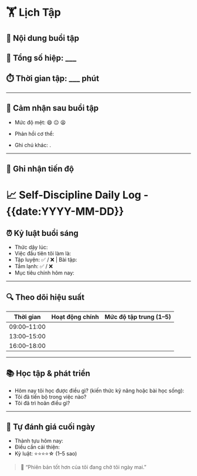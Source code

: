 # 🏋️ Lịch Tập 
## 📌 Nội dung buổi tập

## 🔁 Tổng số hiệp: ___

## ⏱️ Thời gian tập: ___ phút

---

## 📓 Cảm nhận sau buổi tập

- Mức độ mệt: 😄 😐 😫 
    
- Phản hồi cơ thể: 
    
- Ghi chú khác: .
    

---

## 🎯 Ghi nhận tiến độ

# 📈 Self-Discipline Daily Log - {{date:YYYY-MM-DD}}

## ⏰ Kỷ luật buổi sáng
- Thức dậy lúc: 
- Việc đầu tiên tôi làm là:
- Tập luyện: ✅ / ❌ | Bài tập: 
- Tắm lạnh: ✅ / ❌
- Mục tiêu chính hôm nay: 

---

## 🔍 Theo dõi hiệu suất
| Thời gian | Hoạt động chính | Mức độ tập trung (1–5) |
|----------|------------------|------------------------|
| 09:00–11:00 |                  |                        |
| 13:00–15:00 |                  |                        |
| 16:00–18:00 |                  |                        |

---

## 📚 Học tập & phát triển
- Hôm nay tôi học được điều gì? (kiến thức kỹ năng hoặc bài học sống):
- Tôi đã tiến bộ trong việc nào?
- Tôi đã trì hoãn điều gì?

---

## 🌙 Tự đánh giá cuối ngày
- Thành tựu hôm nay:
- Điều cần cải thiện:
- Kỷ luật: ⭐⭐⭐⭐☆ (1–5 sao)

> 🎯 “Phiên bản tốt hơn của tôi đang chờ tôi ngày mai.”
